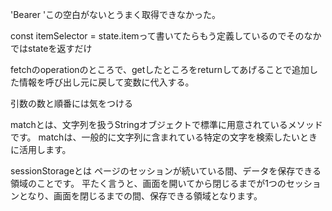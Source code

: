 'Bearer 'この空白がないとうまく取得できなかった。

const itemSelector = state.itemって書いてたらもう定義しているのでそのなかではstateを返すだけ

fetchのoperationのところで、getしたところをreturnしてあげることで追加した情報を呼び出し元に戻して変数に代入する。

引数の数と順番には気をつける

matchとは、文字列を扱うStringオブジェクトで標準に用意されているメソッドです。
matchは、一般的に文字列に含まれている特定の文字を検索したいときに活用します。


sessionStorageとは
ページのセッションが続いている間、データを保存できる領域のことです。 平たく言うと、画面を開いてから閉じるまでが1つのセッションとなり、画面を閉じるまでの間、保存できる領域となります。